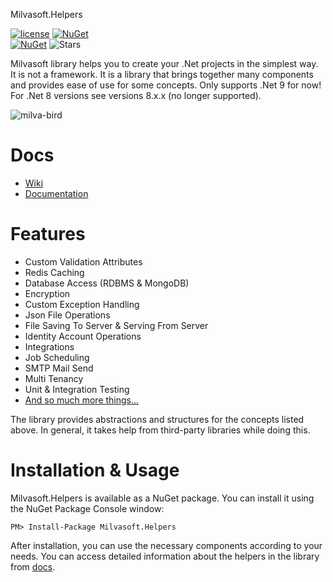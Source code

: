 Milvasoft.Helpers
  

  
[![license](https://img.shields.io/badge/license-MIT-blue.svg)](https://github.com/Milvasoft/Milvasoft/blob/master/LICENSE) 
[![NuGet](https://img.shields.io/nuget/v/Milvasoft.Helpers)](https://www.nuget.org/packages/Milvasoft.Helpers/)   
[![NuGet](https://img.shields.io/nuget/dt/Milvasoft.Helpers)](https://www.nuget.org/packages/Milvasoft.Helpers/) 
![Stars](https://img.shields.io/github/stars/Milvasoft/Milvasoft?style=social)



Milvasoft library helps you to create your .Net projects in the simplest way.
It is not a framework. It is a library that brings together many components and provides ease of use for some concepts.
Only supports .Net 9 for now! For .Net 8 versions see versions 8.x.x (no longer supported).


![milva-bird](https://user-images.githubusercontent.com/13048645/141461853-dbacad32-2150-4276-a848-45b81f2eeeb2.jpg)


# Docs

- [Wiki](https://github.com/Milvasoft/Milvasoft/wiki)
- [Documentation](https://packagedocs.milvasoft.com/milvasoft.helpers/helpers)

# Features
- Custom Validation Attributes
- Redis Caching
- Database Access (RDBMS & MongoDB)
- Encryption
- Custom Exception Handling
- Json File Operations
- File Saving To Server & Serving From Server
- Identity Account Operations
- Integrations
- Job Scheduling
- SMTP Mail Send
- Multi Tenancy
- Unit & Integration Testing
- [And so much more things...](https://github.com/Milvasoft/Milvasoft/tree/master/src)

The library provides abstractions and structures for the concepts listed above. In general, it takes help from third-party libraries while doing this.

# Installation & Usage

Milvasoft.Helpers is available as a NuGet package. You can install it using the NuGet Package Console window:

```
PM> Install-Package Milvasoft.Helpers
```

After installation, you can use the necessary components according to your needs. You can access detailed information about the helpers in the library from [docs](#docs).
